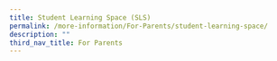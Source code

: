 ```yaml
---
title: Student Learning Space (SLS)
permalink: /more-information/For-Parents/student-learning-space/
description: ""
third_nav_title: For Parents
---
```

